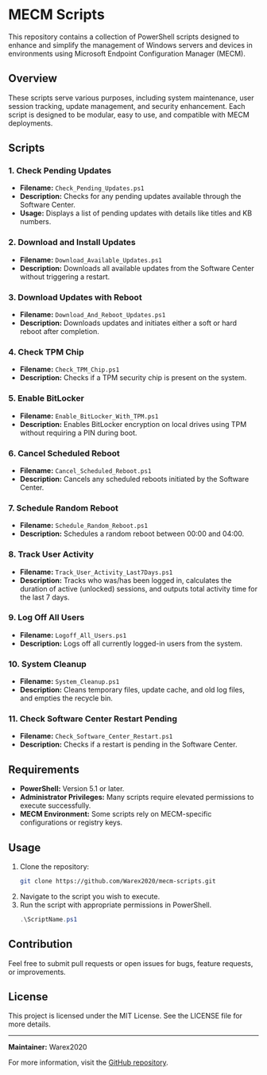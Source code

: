 # MECM Scripts

This repository contains a collection of PowerShell scripts designed to enhance and simplify the management of Windows servers and devices in environments using Microsoft Endpoint Configuration Manager (MECM).

## Overview
These scripts serve various purposes, including system maintenance, user session tracking, update management, and security enhancement. Each script is designed to be modular, easy to use, and compatible with MECM deployments.

## Scripts

### 1. **Check Pending Updates**
- **Filename:** `Check_Pending_Updates.ps1`
- **Description:** Checks for any pending updates available through the Software Center.
- **Usage:** Displays a list of pending updates with details like titles and KB numbers.

### 2. **Download and Install Updates**
- **Filename:** `Download_Available_Updates.ps1`
- **Description:** Downloads all available updates from the Software Center without triggering a restart.

### 3. **Download Updates with Reboot**
- **Filename:** `Download_And_Reboot_Updates.ps1`
- **Description:** Downloads updates and initiates either a soft or hard reboot after completion.

### 4. **Check TPM Chip**
- **Filename:** `Check_TPM_Chip.ps1`
- **Description:** Checks if a TPM security chip is present on the system.

### 5. **Enable BitLocker**
- **Filename:** `Enable_BitLocker_With_TPM.ps1`
- **Description:** Enables BitLocker encryption on local drives using TPM without requiring a PIN during boot.

### 6. **Cancel Scheduled Reboot**
- **Filename:** `Cancel_Scheduled_Reboot.ps1`
- **Description:** Cancels any scheduled reboots initiated by the Software Center.

### 7. **Schedule Random Reboot**
- **Filename:** `Schedule_Random_Reboot.ps1`
- **Description:** Schedules a random reboot between 00:00 and 04:00.

### 8. **Track User Activity**
- **Filename:** `Track_User_Activity_Last7Days.ps1`
- **Description:** Tracks who was/has been logged in, calculates the duration of active (unlocked) sessions, and outputs total activity time for the last 7 days.

### 9. **Log Off All Users**
- **Filename:** `Logoff_All_Users.ps1`
- **Description:** Logs off all currently logged-in users from the system.

### 10. **System Cleanup**
- **Filename:** `System_Cleanup.ps1`
- **Description:** Cleans temporary files, update cache, and old log files, and empties the recycle bin.

### 11. **Check Software Center Restart Pending**
- **Filename:** `Check_Software_Center_Restart.ps1`
- **Description:** Checks if a restart is pending in the Software Center.

## Requirements
- **PowerShell:** Version 5.1 or later.
- **Administrator Privileges:** Many scripts require elevated permissions to execute successfully.
- **MECM Environment:** Some scripts rely on MECM-specific configurations or registry keys.

## Usage
1. Clone the repository:
   ```bash
   git clone https://github.com/Warex2020/mecm-scripts.git
   ```
2. Navigate to the script you wish to execute.
3. Run the script with appropriate permissions in PowerShell.
   ```powershell
   .\ScriptName.ps1
   ```

## Contribution
Feel free to submit pull requests or open issues for bugs, feature requests, or improvements.

## License
This project is licensed under the MIT License. See the LICENSE file for more details.

---

**Maintainer:** Warex2020

For more information, visit the [GitHub repository](https://github.com/Warex2020/mecm-scripts/tree/main).


